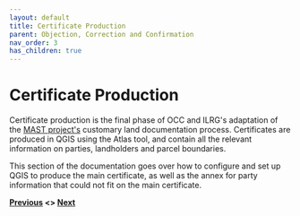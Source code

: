```yaml
---
layout: default
title: Certificate Production
parent: Objection, Correction and Confirmation
nav_order: 3
has_children: true
---
```

# Certificate Production

Certificate production is the final phase of OCC and ILRG's adaptation of the [MAST project's](https://www.land-links.org/tool-resource/mapping-approaches-for-securing-tenure-mast-learning-platform/) customary land documentation process. Certificates are produced in QGIS using the Atlas tool, and contain all the relevant information on parties, landholders and parcel boundaries. 

This section of the documentation goes over how to configure and set up QGIS to produce the main certificate, as well as the annex for party information that could not fit on the main certificate. 

**[Previous](/Pages/OCC/Parcel_Cleanup.html) <> [Next](Main_Certificate.html)**
